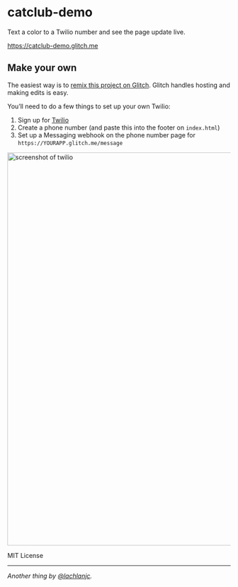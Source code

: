 # catclub-demo

Text a color to a Twilio number and see the page update live.

https://catclub-demo.glitch.me

## Make your own

The easiest way is to [remix this project on Glitch](https://glitch.com/edit/#!/schacks-demo). Glitch handles hosting and making edits is easy.

You’ll need to do a few things to set up your own Twilio:

1. Sign up for [Twilio](https://twilio.com)
2. Create a phone number (and paste this into the footer on `index.html`)
3. Set up a Messaging webhook on the phone number page for `https://YOURAPP.glitch.me/message`

<img width="888" alt="screenshot of twilio" src="https://user-images.githubusercontent.com/5074763/29829833-75050f34-8cae-11e7-99e8-b1d0ceccff6c.png">

MIT License

___
*Another thing by [@lachlanjc](https://lachlanjc.me).*